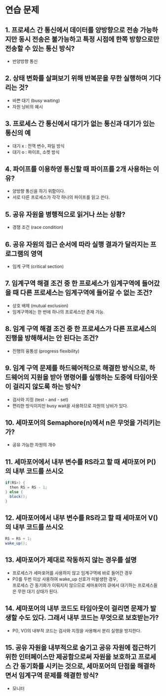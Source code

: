 # 연습 문제

## 1. 프로세스 간 통신에서 데이터를 양방향으로 전송 가능하지만 동시 전송은 불가능하고 특정 시점에 한쪽 방향으로만 전송할 수 있는 통신 방식?
- 반양방향 통신

## 2. 상태 변화를 살펴보기 위해 반복문을 무한 실행하며 기다리는 것?
- 바쁜 대기 (busy waiting)
- 자원 낭비의 예시

## 3. 프로세스 간 통신에서 대기가 없는 통신과 대기가 있는 통신의 예
- 대기 x : 전역 변수, 파일 방식
- 대기 o : 파이프, 소켓 방식

## 4. 파이프를 이용하영 통신할 때 파이프를 2개 사용하는 이유?
- 양방향 통신을 하기 위함이다.
- 서로 다른 프로세스가 각각 하나의 파이프를 읽고 쓴다.

## 5. 공유 자원을 병행적으로 읽거나 쓰는 상황?
- 경쟁 조건 (race condition)

## 6. 공유 자원의 접근 순서에 따라 실행 결과가 달라지는 프로그램의 영역
- 임계 구역 (critical section)

## 7. 임계구역 해결 조건 중 한 프로세스가 임계구역에 들어갔을 때 다른 프로세스는 임계구역에 들어갈 수 없는 조건?
- 상호 배제 (mutual exclusion)
- 임계구역에는 한 번에 하나의 프로세스만 존재 가능.

## 8. 임계 구역 해결 조건 중 한 프로세스가 다른 프로세스의 진행을 방해해서는 안 된다는 조건?
- 진행의 융통성 (progress flexibility)

## 9. 임계 구역 문제를 하드웨어적으로 해결한 방식으로, 하드웨어의 지원을 받아 명령어를 실행하는 도중에 타임아웃이 걸리지 않도록 하는 방식?
- 검사와 지정 (test - and - set)
- 편리한 방식이지만 busy wait을 사용하므로 자원의 낭비가 있다.

## 10. 세마포어의 Semaphore(n)에서 n은 무엇을 가리키는가?
- 공유 가능한 자원의 개수

## 11. 세마포어에서 내부 변수를 RS라고 할 때 세마포어 P()의 내부 코드를 쓰시오
```java
if(RS>) {
  then RS = RS - 1;
} else {
  block();
}
```

## 12. 세마포어에서 내부 변수를 RS라고 할 때 세마포어 V()의 내부 코드를 쓰시오
```java
RS = RS + 1;
wake_up();
```

## 13. 세마포어가 제대로 작동하지 않는 경우를 설명
- 프로세스가 세마포어를 사용하지 않고 임계구역에 바로 들어간 경우
- P()를 두번 이상 사용하여 wake_up 신호가 미발생한 경우,  
프로세스 간 동기화가 이뤄지지 않으므로 세마포어의 큐에서 대기하는 프로세스들은 무한 대기 상태가 된다.

## 14. 세마포어의 내부 코드도 타임아웃이 걸리면 문제가 발생할 수도 있다. 그래서 내부 코드는 무엇으로 보호받는가?
- P(), V()의 내부적 코드는 검사와 지정을 사용해서 분리 실행을 방지한다.

## 15. 공유 자원을 내부적으로 숨기고 공유 자원에 접근하기 위한 인터페이스만 제공함으로써 자원을 보호하고 프로세스 간 동기화를 시키는 것으로, 세마포어의 단점을 해결하면서 임계구역 문제를 해결한 방식?
- 모니터


